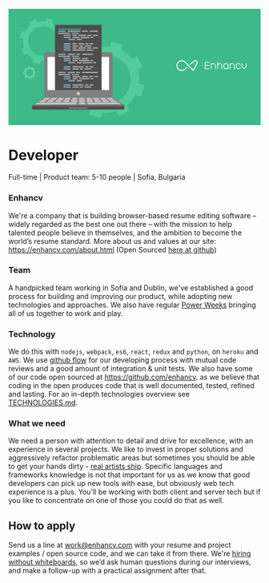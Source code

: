 ![Developer](developer.png)

# Developer
Full-time | Product team: 5-10 people | Sofia, Bulgaria

### Enhancv
We're a company that is building browser-based resume editing software – widely regarded as the best one out there – with the mission to help talented people believe in themselves, and the ambition to become the world’s resume standard. More about us and values at our site:  https://enhancv.com/about.html (Open Sourced [here at github](https://github.com/enhancv/homepage))

### Team
A handpicked team working in Sofia and Dublin, we've established a good process for building and improving our product, while adopting new technologies and approaches. We also have regular [Power Weeks](https://blog.enhancv.com/?s=power+week) bringing all of us together to work and play.

### Technology
We do this with `nodejs`, `webpack`, `es6`, `react`, `redux` and `python`, on `heroku` and `AWS`. We use [github flow](https://guides.github.com/introduction/flow/) for our developing process with mutual code reviews and a good amount of integration & unit tests.
We also have some of our code open sourced at https://github.com/enhancv. as we believe that coding in the open produces code that is well documented, tested, refined and lasting. For an in-depth technologies overview see [TECHNOLOGIES.md](TECHNOLOGIES.md).

### What we need
We need a person with attention to detail and drive for excellence, with an experience in several projects. We like to invest in proper solutions and aggressively refactor problematic areas but sometimes you should be able to get your hands dirty - [real artists ship](https://www.quora.com/What-did-Steve-Jobs-mean-by-real-artists-ship). Specific languages and frameworks knowledge is not that important for us as we know that good developers can pick up new tools with ease, but obviously web tech experience is a plus. You'll be working with both client and server tech but if you like to concentrate on one of those you could do that as well.

## How to apply
Send us a line at work@enhancv.com with your resume and project examples / open source code, and we can take it from there. We're [hiring without whiteboards](https://github.com/poteto/hiring-without-whiteboards), so we’d ask human questions during our interviews, and make a follow-up with a practical assignment after that.
